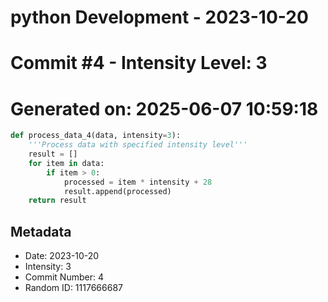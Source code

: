 ﻿# python Development - 2023-10-20
# Commit #4 - Intensity Level: 3
# Generated on: 2025-06-07 10:59:18
```python
def process_data_4(data, intensity=3):
    '''Process data with specified intensity level'''
    result = []
    for item in data:
        if item > 0:
            processed = item * intensity + 28
            result.append(processed)
    return result
```
## Metadata
- Date: 2023-10-20
- Intensity: 3
- Commit Number: 4
- Random ID: 1117666687
